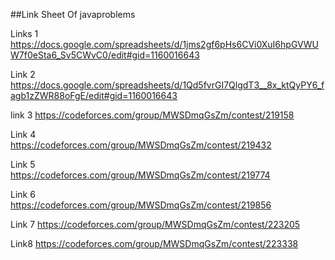 ##Link Sheet Of javaproblems

Links 1
https://docs.google.com/spreadsheets/d/1jms2gf6pHs6CVi0XuI6hpGVWUW7f0eSta6_Sv5CWvC0/edit#gid=1160016643

Link 2
https://docs.google.com/spreadsheets/d/1Qd5fvrGI7QlgdT3__8x_ktQyPY6_fagb1zZWR88oFgE/edit#gid=1160016643

link 3 
https://codeforces.com/group/MWSDmqGsZm/contest/219158

Link 4      
https://codeforces.com/group/MWSDmqGsZm/contest/219432

Link 5            
https://codeforces.com/group/MWSDmqGsZm/contest/219774

Link 6        
https://codeforces.com/group/MWSDmqGsZm/contest/219856

Link 7
https://codeforces.com/group/MWSDmqGsZm/contest/223205

Link8
https://codeforces.com/group/MWSDmqGsZm/contest/223338
